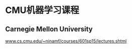 # CMU机器学习课程









## Carnegie Mellon University


www.cs.cmu.edu/~ninamf/courses/601sp15/lectures.shtml













